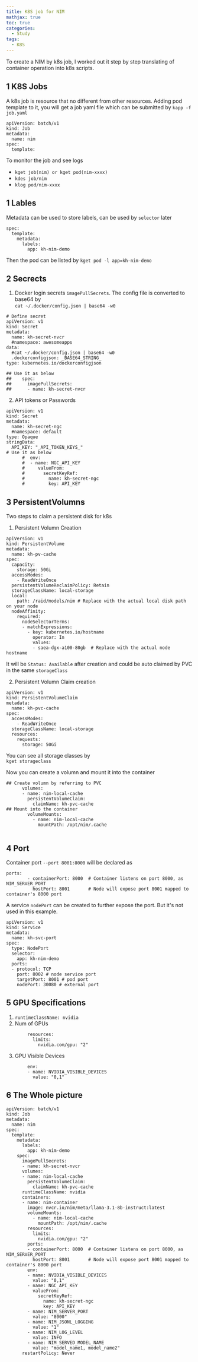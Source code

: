 ```yaml
---
title: K8S job for NIM
mathjax: true
toc: true
categories:
  - Study
tags:
  - K8S
---
```


To create a NIM by k8s job, I worked out it step by step translating of container operation into k8s scripts.

## 1 K8S Jobs
A k8s job is resource that no different from other resources. Adding pod template to it, you will get a job yaml file which can be submitted by `kapp -f job.yaml`
```shell
apiVersion: batch/v1
kind: Job
metadata:
  name: nim
spec:
  template:
```
To monitor the job and see logs
- `kget job(nim) or kget pod(nim-xxxx)`
- `kdes job/nim`
- `klog pod/nim-xxxx` 

## 1 Lables
Metadata can be used to store labels, can be used by `selector` later
```shell
spec:
  template:
    metadata:
      labels:
        app: kh-nim-demo
```
Then the pod can be listed by `kget pod -l app=kh-nim-demo`

## 2 Secrects
1. Docker login secrets `imagePullSecrets`.
The config file is converted to base64 by  
`cat ~/.docker/config.json | base64 -w0`  

```shell
# Define secret
apiVersion: v1
kind: Secret
metadata:
  name: kh-secret-nvcr
  #namespace: awesomeapps
data:
  #cat ~/.docker/config.json | base64 -w0
  .dockerconfigjson: _BASE64_STRING_
type: kubernetes.io/dockerconfigjson

## Use it as below
##    spec:
##      imagePullSecrets:
##      - name: kh-secret-nvcr
```  

2. API tokens or Passwords  

```shell
apiVersion: v1
kind: Secret
metadata:
  name: kh-secret-ngc
  #namespace: default
type: Opaque
stringData:
  API_KEY: "_API_TOKEN_KEYS_"
# Use it as below
      #  env:
      #  - name: NGC_API_KEY
      #     valueFrom:
      #       secretKeyRef:
      #         name: kh-secret-ngc
      #         key: API_KEY
```

## 3 PersistentVolumns
Two steps to claim a persistent disk for k8s
1. Persistent Volumn Creation  

```shell
apiVersion: v1
kind: PersistentVolume
metadata:
  name: kh-pv-cache
spec:
  capacity:
    storage: 50Gi
  accessModes:
    - ReadWriteOnce
  persistentVolumeReclaimPolicy: Retain
  storageClassName: local-storage
  local:
    path: /raid/models/nim # Replace with the actual local disk path on your node
  nodeAffinity:
    required:
      nodeSelectorTerms:
      - matchExpressions:
        - key: kubernetes.io/hostname
          operator: In
          values:
          - saea-dgx-a100-80gb  # Replace with the actual node hostname
```  

It will be `Status: Available` after creation and could be auto claimed by PVC in the same `storageClass`

2. Persistent Volumn Claim creation  

```shell
apiVersion: v1
kind: PersistentVolumeClaim
metadata:
  name: kh-pvc-cache
spec:
  accessModes:
    - ReadWriteOnce
  storageClassName: local-storage
  resources:
    requests:
      storage: 50Gi
```  
You can see all storage classes by  
`kget storageclass`

Now you can create a volumn and mount it into the container  

```shell
## Create volumn by referring to PVC
      volumes:
      - name: nim-local-cache
        persistentVolumeClaim:
          claimName: kh-pvc-cache
## Mount into the container
        volumeMounts:
          - name: nim-local-cache
            mountPath: /opt/nim/.cache
        
```  

## 4 Port
Container port `--port 8001:8000` will be declared as  

```shell 
ports:
        - containerPort: 8000  # Container listens on port 8000, as NIM_SERVER_PORT
          hostPort: 8001       # Node will expose port 8001 mapped to container's 8000 port
```  

A service `nodePort` can be created to further expose the port. But it's not used in this example.  

```shell
apiVersion: v1
kind: Service
metadata:
  name: kh-svc-port
spec:
  type: NodePort
  selector:
    app: kh-nim-demo
  ports:
  - protocol: TCP
    port: 8002 # node service port
    targetPort: 8001 # pod port
    nodePort: 30080 # external port 
```

## 5 GPU Specifications
1. `runtimeClassName: nvidia`
2. Num of GPUs  

```shell
        resources:
          limits:
            nvidia.com/gpu: "2"
```
3. GPU Visible Devices  

```shell
        env:
        - name: NVIDIA_VISIBLE_DEVICES
          value: "0,1"
```

## 6 The Whole picture  

```shell
apiVersion: batch/v1
kind: Job
metadata:
  name: nim
spec:
  template:
    metadata:
      labels:
        app: kh-nim-demo
    spec:
      imagePullSecrets:
      - name: kh-secret-nvcr
      volumes:
      - name: nim-local-cache
        persistentVolumeClaim:
          claimName: kh-pvc-cache
      runtimeClassName: nvidia
      containers:
      - name: nim-container
        image: nvcr.io/nim/meta/llama-3.1-8b-instruct:latest
        volumeMounts:
          - name: nim-local-cache
            mountPath: /opt/nim/.cache
        resources:
          limits:
            nvidia.com/gpu: "2"
        ports:
        - containerPort: 8000  # Container listens on port 8000, as NIM_SERVER_PORT
          hostPort: 8001       # Node will expose port 8001 mapped to container's 8000 port
        env:
        - name: NVIDIA_VISIBLE_DEVICES
          value: "0,1"
        - name: NGC_API_KEY
          valueFrom:
            secretKeyRef:
              name: kh-secret-ngc
              key: API_KEY
        - name: NIM_SERVER_PORT
          value: "8000"
        - name: NIM_JSONL_LOGGING
          value: "1"
        - name: NIM_LOG_LEVEL
          value: INFO
        - name: NIM_SERVED_MODEL_NAME
          value: "model_name1, model_name2"
      restartPolicy: Never
```